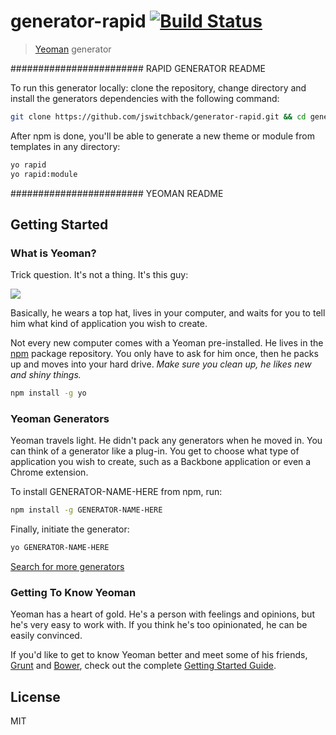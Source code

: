 # generator-rapid [![Build Status](https://secure.travis-ci.org/jswitchback/generator-rapid.png?branch=master)](https://travis-ci.org/jswitchback/generator-rapid)

> [Yeoman](http://yeoman.io) generator


######################## RAPID GENERATOR README


To run this generator locally: clone the repository, change directory and install the generators dependencies with the following command:

```bash
git clone https://github.com/jswitchback/generator-rapid.git && cd generator-rapid && npm link && npm install
```

After npm is done, you'll be able to generate a new theme or module from templates in any directory:

```bash
yo rapid
yo rapid:module
```


######################## YEOMAN README



## Getting Started

### What is Yeoman?

Trick question. It's not a thing. It's this guy:

![](http://i.imgur.com/JHaAlBJ.png)

Basically, he wears a top hat, lives in your computer, and waits for you to tell him what kind of application you wish to create.

Not every new computer comes with a Yeoman pre-installed. He lives in the [npm](https://npmjs.org) package repository. You only have to ask for him once, then he packs up and moves into your hard drive. *Make sure you clean up, he likes new and shiny things.*

```bash
npm install -g yo
```

### Yeoman Generators

Yeoman travels light. He didn't pack any generators when he moved in. You can think of a generator like a plug-in. You get to choose what type of application you wish to create, such as a Backbone application or even a Chrome extension.

To install GENERATOR-NAME-HERE from npm, run:

```bash
npm install -g GENERATOR-NAME-HERE
```

Finally, initiate the generator:

```bash
yo GENERATOR-NAME-HERE
```

<a href="http://yeoman.io/generators/">Search for more generators</a>

### Getting To Know Yeoman

Yeoman has a heart of gold. He's a person with feelings and opinions, but he's very easy to work with. If you think he's too opinionated, he can be easily convinced.

If you'd like to get to know Yeoman better and meet some of his friends, [Grunt](http://gruntjs.com) and [Bower](http://bower.io), check out the complete [Getting Started Guide](https://github.com/yeoman/yeoman/wiki/Getting-Started).


## License

MIT
